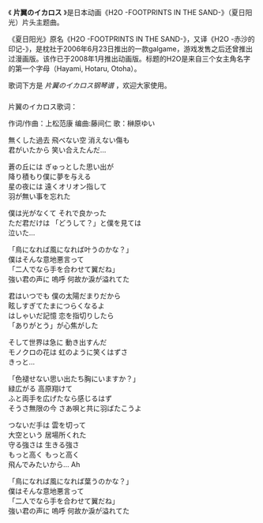 

《 **片翼のイカロス** 》是日本动画《H2O -FOOTPRINTS IN THE SAND-》（夏日阳光）片头主题曲。

  

《夏日阳光》原名《H2O -FOOTPRINTS IN THE SAND-》，又译《H2O
-赤沙的印记-》，是枕社于2006年6月23日推出的一款galgame，游戏发售之后还曾推出过漫画版。该作已于2008年1月推出动画版。标题的H2O是来自三个女主角名字的第一个字母（Hayami,
Hotaru, Otoha）。

  

歌词下方是 _片翼のイカロス钢琴谱_ ，欢迎大家使用。

###  
片翼のイカロス歌词：

作词/作曲：上松范康 编曲:藤间仁 歌：榊原ゆい  
  
  
無くした過去 飛べない空 消えない傷も  
君がいたから 笑い合えたんだ…

  
蒼の丘には ぎゅっとした思い出が  
降り積もり僕に夢を与える  
星の夜には 遠くオリオン指して  
羽が無い事を忘れた

僕は光がなくて それで良かった  
ただ君だけは 「どうして？」と僕を見ては  
泣いた…

「鳥になれば風になれば叶うのかな？」  
僕はそんな意地悪言って  
「二人でなら手を合わせて翼だね」  
強い君の声に 嗚呼 何故か淚が溢れてた

君はいつでも 僕の太陽だまりだから  
眩しすぎてたまにつらくなるよ  
はしゃいだ記憶 恋を指切りしたら  
「ありがとう」が心焦がした

そして世界は急に 動き出すんだ  
モノクロの花は 虹のように笑くはずさ  
きっと…

「色褪せない思い出たち胸にいますか？」  
緑広がる 高原翔けて  
ふと両手を広げたなら感じるはず  
そうさ無限の今 さあ唄と共に羽ばたこうよ

つないだ手は 雲を切って  
大空という 居場所くれた  
守る強さは 生きる強さ  
もっと高く もっと高く  
飛んでみたいから… Ah

「鳥になれば風になれば葉うのかな？」  
僕はそんな意地悪言って  
「二人でなら手を合わせて翼だね」  
強い君の声に 嗚呼 何故か淚が溢れてた  

  
  

